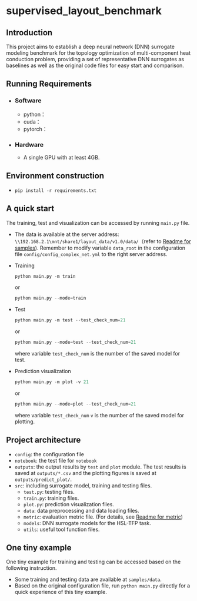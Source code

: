 # supervised_layout_benchmark

## Introduction

This project aims to establish a deep neural network (DNN) surrogate modeling benchmark for the topology optimization of multi-component heat conduction problem, providing a set of representative DNN surrogates as baselines as well as the original code files for easy start and comparison.

## Running Requirements

- ### Software

  - python：
  - cuda：
  - pytorch：

- ### Hardware

  - A single GPU with at least 4GB.


## Environment construction

- ``` pip install -r requirements.txt ```

## A quick start

The training, test and visualization can be accessed by running `main.py` file.

  - The data is available at the server address: `\\192.168.2.1\mnt/share1/layout_data/v1.0/data/`（refer to [Readme for samples](https://github.com/idrl-lab/topology-optimization-benchmark/blob/master/samples/README.md)). Remember to modify variable `data_root` in the configuration file `config/config_complex_net.yml` to the right server address.

  - Training

    ```python
    python main.py -m train
    ```

    or

    ```python
    python main.py --mode=train
    ```

- Test

  ```python
  python main.py -m test --test_check_num=21
  ```
  
  or

  ```python
  python main.py --mode=test --test_check_num=21
  ```

  where variable `test_check_num` is the number of the saved model for test.

- Prediction visualization

  ```python
  python main.py -m plot -v 21
  ```

  or 
  ```python
  python main.py --mode=plot --test_check_num=21
  ```

  where variable `test_check_num` `v` is the number of the saved model for plotting.

## Project architecture

- `config`: the configuration file
- `notebook`: the test file for `notebook`
- `outputs`: the output results by `test` and `plot` module. The test results is saved at `outputs/*.csv` and the plotting figures is saved at `outputs/predict_plot/`.
- `src`: including surrogate model, training and testing files.
  - `test.py`: testing files.
  - `train.py`: training files.
  - `plot.py`: prediction visualization files.
  - `data`: data preprocessing and data loading files.
  - `metric`: evaluation metric file. (For details, see [Readme for metric](https://git.idrl.site/gongzhiqiang/supervised_layout_benchmark/blob/master/src/metric/README.md))
  - `models`: DNN surrogate models for the HSL-TFP task.
  - `utils`: useful tool function files.

## One tiny example

One tiny example for training and testing can be accessed based on the following instruction.
* Some training and testing data are available at `samples/data`.
* Based on the original configuration file, run `python main.py` directly for a quick experience of this tiny example.
